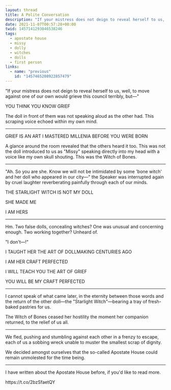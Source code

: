 ```yaml
---
layout: thread
title: A Polite Conversation
description: "If your mistress does not deign to reveal herself to us, well, to move against one of our own would grieve this council terribly, but—"
date: 2021-11-07T00:57:28+00:00
twid: 1457141293046538246
tags:
  - apostate house
  - missy
  - dolly
  - witches
  - dolls
  - first person
links:
  - name: "previous"
    id: "1457465208922857479"
---
```

<article class="thread">
<section class="tweet">
<p>"If your mistress does not deign to reveal herself to us, well, to move against one of our own would grieve this council terribly, but—"</p>
<p>YOU THINK YOU KNOW GRIEF</p>
<p>The doll in front of them was not speaking aloud as the other had. This scraping voice echoed within my own mind.</p>
</section>
<hr class="tweet_sep">
<section class="tweet">
<p>GRIEF IS AN ART I MASTERED MILLENIA BEFORE YOU WERE BORN</p>
<p>A glance around the room revealed that the others heard it too. This was not the doll introduced to us as "Missy" speaking directly into my head with a voice like my own skull shouting. This was the Witch of Bones.</p>
</section>
<hr class="tweet_sep">
<section class="tweet">
<p>"Ah. So you are she. Know we will not be intimidated by some 'bone witch' and her doll who appeared in our city—" the Speaker was interrupted again by cruel laughter reverberating painfully through each of our minds.</p>
<p>THE STARLIGHT WITCH IS NOT MY DOLL</p>
<p>SHE MADE ME</p>
<p>I AM HERS</p>
</section>
<hr class="tweet_sep">
<section class="tweet">
<p>Hm. Two false dolls, concealing witches? One was unusual and concerning enough. Two working together? Unheard of.</p>
<p>"I don't—!" </p>
<p>I TAUGHT HER THE ART OF DOLLMAKING CENTURIES AGO</p>
<p>I AM HER CRAFT PERFECTED</p>
<p>I WILL TEACH YOU THE ART OF GRIEF</p>
<p>YOU WILL BE MY CRAFT PERFECTED</p>
</section>
<hr class="tweet_sep">
<section class="tweet">
<p>I cannot speak of what came later, in the eternity between those words and the return of the other doll—the "Starlight Witch"—bearing a tray of fresh-baked pastries for us.</p>
<p>The Witch of Bones ceased her hostility the moment her companion returned, to the relief of us all.</p>
</section>
<hr class="tweet_sep">
<section class="tweet">
<p>We fled, pushing and stumbling against each other in a frenzy to escape, each of us a sobbing wreck unable to muster the smallest scrap of dignity.</p>
<p>We decided amongst ourselves that the so-called Apostate House could remain unmolested for the time being.</p>
</section>
<hr class="tweet_sep">
<section class="tweet">
<p>I have written about the Apostate House before, if you'd like to read more.</p>
<p>https://t.co/2bzSfaetQY</p>
</section>
</article>
